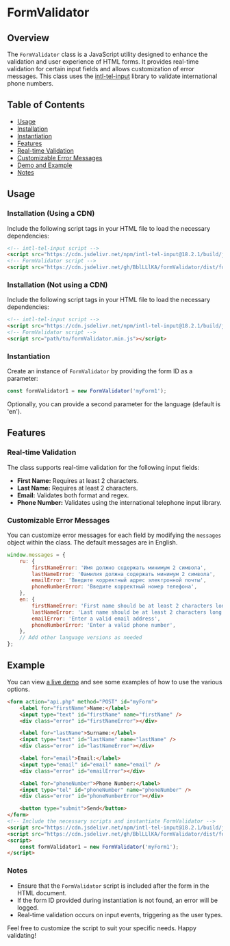 # FormValidator

## Overview

The `FormValidator` class is a JavaScript utility designed to enhance the validation and user experience of HTML forms. It provides real-time validation for certain input fields and allows customization of error messages. This class uses the [intl-tel-input](https://intl-tel-input.com/) library to validate international phone numbers.

## Table of Contents

-   [Usage](#usage)
-   [Installation](#installation-using-a-cdn)
-   [Instantiation](#instantiation)
-   [Features](#features)
-   [Real-time Validation](#real-time-validation)
-   [Customizable Error Messages](#customizable-error-messages)
-   [Demo and Example](#example)
-   [Notes](#notes)

## Usage

### Installation (Using a CDN)

Include the following script tags in your HTML file to load the necessary dependencies:

```html
<!-- intl-tel-input script -->
<script src="https://cdn.jsdelivr.net/npm/intl-tel-input@18.2.1/build/js/intlTelInput.min.js"></script>
<!-- FormValidator script -->
<script src="https://cdn.jsdelivr.net/gh/BblLLlKA/formValidator/dist/formValidator.min.js"></script>
```

### Installation (Not using a CDN)

Include the following script tags in your HTML file to load the necessary dependencies:

```html
<!-- intl-tel-input script -->
<script src="https://cdn.jsdelivr.net/npm/intl-tel-input@18.2.1/build/js/intlTelInput.min.js"></script>
<!-- FormValidator script -->
<script src="path/to/formValidator.min.js"></script>
```

### Instantiation

Create an instance of `FormValidator` by providing the form ID as a parameter:

```js
const formValidator1 = new FormValidator('myForm1');
```

Optionally, you can provide a second parameter for
the language (default is 'en').

## Features

### Real-time Validation

The class supports real-time validation for the following input fields:

-   **First Name:** Requires at least 2 characters.
-   **Last Name:** Requires at least 2 characters.
-   **Email:** Validates both format and regex.
-   **Phone Number:** Validates using the international telephone input library.

### Customizable Error Messages

You can customize error messages for each field by modifying the `messages`
object within the class. The default messages are in English.

```js
window.messages = {
    ru: {
        firstNameError: 'Имя должно содержать минимум 2 символа',
        lastNameError: 'Фамилия должна содержать минимум 2 символа',
        emailError: 'Введите корректный адрес электронной почты',
        phoneNumberError: 'Введите корректный номер телефона',
    },
    en: {
        firstNameError: 'First name should be at least 2 characters long',
        lastNameError: 'Last name should be at least 2 characters long',
        emailError: 'Enter a valid email address',
        phoneNumberError: 'Enter a valid phone number',
    },
    // Add other language versions as needed
};
```

## Example

You can view [a live demo](https://github.com/BblLLlKA/formValidator/tree/main/examples) and see some examples of how to use the various options.

```html
<form action="api.php" method="POST" id="myForm">
    <label for="firstName">Name:</label>
    <input type="text" id="firstName" name="firstName" />
    <div class="error" id="firstNameError"></div>

    <label for="lastName">Surname:</label>
    <input type="text" id="lastName" name="lastName" />
    <div class="error" id="lastNameError"></div>

    <label for="email">Email:</label>
    <input type="email" id="email" name="email" />
    <div class="error" id="emailError"></div>

    <label for="phoneNumber">Phone Number:</label>
    <input type="tel" id="phoneNumber" name="phoneNumber" />
    <div class="error" id="phoneNumberError"></div>

    <button type="submit">Send</button>
</form>
<!-- Include the necessary scripts and instantiate FormValidator -->
<script src="https://cdn.jsdelivr.net/npm/intl-tel-input@18.2.1/build/js/intlTelInput.min.js"></script>
<script src="https://cdn.jsdelivr.net/gh/BblLLlKA/formValidator/dist/formValidator.min.js"></script>
<script>
    const formValidator1 = new FormValidator('myForm1');
</script>
```

### Notes

-   Ensure that the `FormValidator` script is included after the form in the HTML document.
-   If the form ID provided during instantiation is not found, an error will be logged.
-   Real-time validation occurs on input events, triggering as the user types.

Feel free to customize the script to suit your specific needs. Happy validating!
